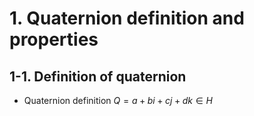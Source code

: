 # 1. Quaternion definition and properties
## 1-1. Definition of quaternion
- Quaternion definition 
$Q = a + bi + cj + dk ∈ H$
